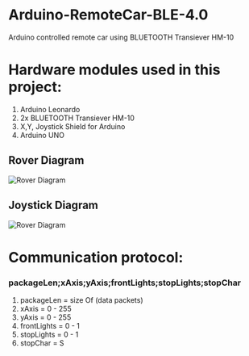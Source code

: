 # Arduino-RemoteCar-BLE-4.0
Arduino controlled remote car using BLUETOOTH Transiever HM-10

<h1> Hardware modules used in this project:</h1>

<ol>
  <li>Arduino Leonardo</li>
  <li>2x BLUETOOTH Transiever HM-10</li>
  <li>X,Y, Joystick Shield for Arduino</li>
  <li>Arduino UNO</li>
</ol>

<h2>Rover Diagram</h2>

![Rover Diagram](https://github.com/stlevkov/Arduino-RemoteCar-2.4GHz/blob/master/Resources/Rover/ROVER-RF24l01-SCHEMATIC_bb.png) 


<h2>Joystick Diagram</h2>

![Rover Diagram](https://github.com/stlevkov/Arduino-RemoteCar-2.4GHz/blob/master/Resources/Joystick/JOYSTICK-RF24l01-SCHEMATIC_bb.png)

# Communication protocol:
<h3>packageLen;xAxis;yAxis;frontLights;stopLights;stopChar</h3>

<ol>
	<li>packageLen  = size Of (data packets)</li>
	<li>xAxis       = 0 - 255               </li>
	<li>yAxis       = 0 - 255               </li>
	<li>frontLights = 0 - 1                 </li>
	<li>stopLights  = 0 - 1                 </li>
	<li>stopChar    = S                     </li>
</ol>